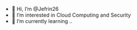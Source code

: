 - 👋 Hi, I’m @Jefrin26
- 👀 I’m interested in Cloud Computing and Security
- 🌱 I’m currently learning ..

<!---
Jefrin26/Jefrin26 is a ✨ special ✨ repository because its `README.md` (this file) appears on your GitHub profile.
You can click the Preview link to take a look at your changes.
--->
